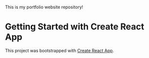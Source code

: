 This is my portfolio website repository!


# Getting Started with Create React App

This project was bootstrapped with [Create React App](https://github.com/facebook/create-react-app).

